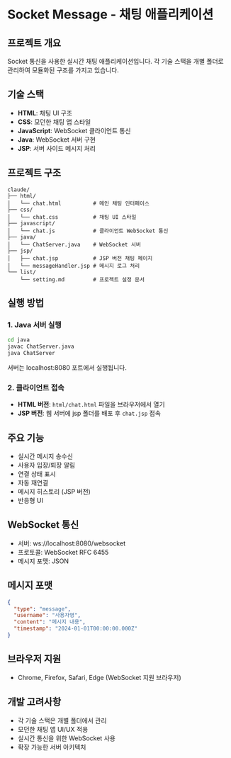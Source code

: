 # Socket Message - 채팅 애플리케이션

## 프로젝트 개요
Socket 통신을 사용한 실시간 채팅 애플리케이션입니다. 각 기술 스택을 개별 폴더로 관리하여 모듈화된 구조를 가지고 있습니다.

## 기술 스택
- **HTML**: 채팅 UI 구조
- **CSS**: 모던한 채팅 앱 스타일
- **JavaScript**: WebSocket 클라이언트 통신
- **Java**: WebSocket 서버 구현
- **JSP**: 서버 사이드 메시지 처리

## 프로젝트 구조
```
claude/
├── html/
│   └── chat.html          # 메인 채팅 인터페이스
├── css/
│   └── chat.css           # 채팅 UI 스타일
├── javascript/
│   └── chat.js            # 클라이언트 WebSocket 통신
├── java/
│   └── ChatServer.java    # WebSocket 서버
├── jsp/
│   ├── chat.jsp           # JSP 버전 채팅 페이지
│   └── messageHandler.jsp # 메시지 로그 처리
└── list/
    └── setting.md         # 프로젝트 설정 문서
```

## 실행 방법

### 1. Java 서버 실행
```bash
cd java
javac ChatServer.java
java ChatServer
```
서버는 localhost:8080 포트에서 실행됩니다.

### 2. 클라이언트 접속
- **HTML 버전**: `html/chat.html` 파일을 브라우저에서 열기
- **JSP 버전**: 웹 서버에 jsp 폴더를 배포 후 `chat.jsp` 접속

## 주요 기능
- 실시간 메시지 송수신
- 사용자 입장/퇴장 알림
- 연결 상태 표시
- 자동 재연결
- 메시지 히스토리 (JSP 버전)
- 반응형 UI

## WebSocket 통신
- 서버: ws://localhost:8080/websocket
- 프로토콜: WebSocket RFC 6455
- 메시지 포맷: JSON

## 메시지 포맷
```json
{
  "type": "message",
  "username": "사용자명",
  "content": "메시지 내용",
  "timestamp": "2024-01-01T00:00:00.000Z"
}
```

## 브라우저 지원
- Chrome, Firefox, Safari, Edge (WebSocket 지원 브라우저)

## 개발 고려사항
- 각 기술 스택은 개별 폴더에서 관리
- 모던한 채팅 앱 UI/UX 적용
- 실시간 통신을 위한 WebSocket 사용
- 확장 가능한 서버 아키텍처
